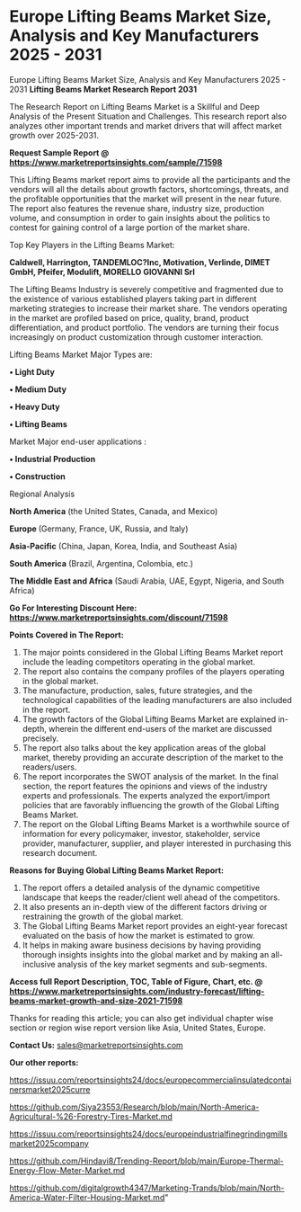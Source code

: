 # Europe Lifting Beams Market Size, Analysis and Key Manufacturers 2025 - 2031
Europe Lifting Beams Market Size, Analysis and Key Manufacturers 2025 - 2031
<strong>Lifting Beams Market Research Report 2031</strong>

The Research Report on Lifting Beams Market is a Skillful and Deep Analysis of the Present Situation and Challenges. This research report also analyzes other important trends and market drivers that will affect market growth over 2025-2031.

<strong>Request Sample Report @ <a href=https://www.marketreportsinsights.com/sample/71598>https://www.marketreportsinsights.com/sample/71598</a></strong>

This Lifting Beams market report aims to provide all the participants and the vendors will all the details about growth factors, shortcomings, threats, and the profitable opportunities that the market will present in the near future. The report also features the revenue share, industry size, production volume, and consumption in order to gain insights about the politics to contest for gaining control of a large portion of the market share.

Top Key Players in the Lifting Beams Market:

<strong>Caldwell, Harrington, TANDEMLOC?Inc, Motivation, Verlinde, DIMET GmbH, Pfeifer, Modulift, MORELLO GIOVANNI Srl</strong>

The Lifting Beams Industry is severely competitive and fragmented due to the existence of various established players taking part in different marketing strategies to increase their market share. The vendors operating in the market are profiled based on price, quality, brand, product differentiation, and product portfolio. The vendors are turning their focus increasingly on product customization through customer interaction.

Lifting Beams Market Major Types are:

<strong>• Light Duty

• Medium Duty

• Heavy Duty

• Lifting Beams</strong>

Market Major end-user applications :

<strong>• Industrial Production

• Construction</strong>

Regional Analysis

</u><strong><b>North America</b></strong> (the United States, Canada, and Mexico)

<strong><b>Europe </b></strong>(Germany, France, UK, Russia, and Italy)

<strong><b>Asia-Pacific</b></strong> (China, Japan, Korea, India, and Southeast Asia)

<strong><b>South America</b></strong> (Brazil, Argentina, Colombia, etc.)

<strong><b>The Middle East and Africa</b></strong> (Saudi Arabia, UAE, Egypt, Nigeria, and South Africa)

<strong>Go For Interesting Discount Here: <a href=https://www.marketreportsinsights.com/discount/71598>https://www.marketreportsinsights.com/discount/71598</a></strong>

<strong>Points Covered in The Report:</strong>
<ol>
  <li>The major points considered in the Global Lifting Beams Market report include the leading competitors operating in the global market.</li>
  <li>The report also contains the company profiles of the players operating in the global market.</li>
  <li>The manufacture, production, sales, future strategies, and the technological capabilities of the leading manufacturers are also included in the report.</li>
  <li>The growth factors of the Global Lifting Beams Market are explained in-depth, wherein the different end-users of the market are discussed precisely.</li>
  <li>The report also talks about the key application areas of the global market, thereby providing an accurate description of the market to the readers/users.</li>
  <li>The report incorporates the SWOT analysis of the market. In the final section, the report features the opinions and views of the industry experts and professionals. The experts analyzed the export/import policies that are favorably influencing the growth of the Global Lifting Beams Market.</li>
  <li>The report on the Global Lifting Beams Market is a worthwhile source of information for every policymaker, investor, stakeholder, service provider, manufacturer, supplier, and player interested in purchasing this research document.</li>
</ol>
<strong>Reasons for Buying Global Lifting Beams Market Report:</strong>

<ol>
  <li>The report offers a detailed analysis of the dynamic competitive landscape that keeps the reader/client well ahead of the competitors.</li>
  <li>It also presents an in-depth view of the different factors driving or restraining the growth of the global market.</li>
  <li>The Global Lifting Beams Market report provides an eight-year forecast evaluated on the basis of how the market is estimated to grow.</li>
  <li>It helps in making aware business decisions by having providing thorough insights insights into the global market and by making an all-inclusive analysis of the key market segments and sub-segments.</li>
</ol>
<strong>Access full Report Description, TOC, Table of Figure, Chart, etc. @ <a href=https://www.marketreportsinsights.com/industry-forecast/lifting-beams-market-growth-and-size-2021-71598>https://www.marketreportsinsights.com/industry-forecast/lifting-beams-market-growth-and-size-2021-71598</a></strong>


Thanks for reading this article; you can also get individual chapter wise section or region wise report version like Asia, United States, Europe.

<strong>Contact Us:</strong>
sales@marketreportsinsights.com

<strong>Our other reports:</strong>

<a href=https://issuu.com/reportsinsights24/docs/europecommercialinsulatedcontainersmarket2025curre>https://issuu.com/reportsinsights24/docs/europecommercialinsulatedcontainersmarket2025curre</a>

<a href=https://github.com/Siya23553/Research/blob/main/North-America-Agricultural-%26-Forestry-Tires-Market.md>https://github.com/Siya23553/Research/blob/main/North-America-Agricultural-%26-Forestry-Tires-Market.md</a>

<a href=https://issuu.com/reportsinsights24/docs/europeindustrialfinegrindingmillsmarket2025company>https://issuu.com/reportsinsights24/docs/europeindustrialfinegrindingmillsmarket2025company</a>

<a href=https://github.com/Hindavi8/Trending-Report/blob/main/Europe-Thermal-Energy-Flow-Meter-Market.md>https://github.com/Hindavi8/Trending-Report/blob/main/Europe-Thermal-Energy-Flow-Meter-Market.md</a>

<a href=https://github.com/digitalgrowth4347/Marketing-Trands/blob/main/North-America-Water-Filter-Housing-Market.md>https://github.com/digitalgrowth4347/Marketing-Trands/blob/main/North-America-Water-Filter-Housing-Market.md</a>"
